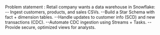 Problem statement : Retail company wants a data warehouse in Snowflake:
 -- Ingest customers, products, and sales CSVs.
 --Build a Star Schema with fact + dimension tables.
 --Handle updates to customer info (SCD) and new transactions (CDC).
 --Automate CDC ingestion using Streams + Tasks.
 --Provide secure, optimized views for analysts.
